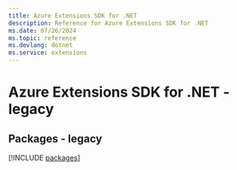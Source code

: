 ```yaml
---
title: Azure Extensions SDK for .NET
description: Reference for Azure Extensions SDK for .NET
ms.date: 07/26/2024
ms.topic: reference
ms.devlang: dotnet
ms.service: extensions
---
```

# Azure Extensions SDK for .NET - legacy
## Packages - legacy
[!INCLUDE [packages](extensions-index.md)]